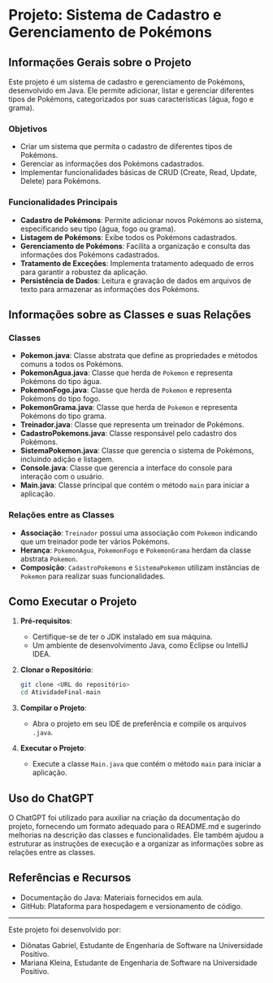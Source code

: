 
# Projeto: Sistema de Cadastro e Gerenciamento de Pokémons

## Informações Gerais sobre o Projeto

Este projeto é um sistema de cadastro e gerenciamento de Pokémons, desenvolvido em Java. Ele permite adicionar, listar e gerenciar diferentes tipos de Pokémons, categorizados por suas características (água, fogo e grama).

### Objetivos

- Criar um sistema que permita o cadastro de diferentes tipos de Pokémons.
- Gerenciar as informações dos Pokémons cadastrados.
- Implementar funcionalidades básicas de CRUD (Create, Read, Update, Delete) para Pokémons.

### Funcionalidades Principais

- **Cadastro de Pokémons**: Permite adicionar novos Pokémons ao sistema, especificando seu tipo (água, fogo ou grama).
- **Listagem de Pokémons**: Exibe todos os Pokémons cadastrados.
- **Gerenciamento de Pokémons**: Facilita a organização e consulta das informações dos Pokémons cadastrados.
- **Tratamento de Exceções**: Implementa tratamento adequado de erros para garantir a robustez da aplicação.
- **Persistência de Dados**: Leitura e gravação de dados em arquivos de texto para armazenar as informações dos Pokémons.

## Informações sobre as Classes e suas Relações

### Classes

- **Pokemon.java**: Classe abstrata que define as propriedades e métodos comuns a todos os Pokémons.
- **PokemonAgua.java**: Classe que herda de `Pokemon` e representa Pokémons do tipo água.
- **PokemonFogo.java**: Classe que herda de `Pokemon` e representa Pokémons do tipo fogo.
- **PokemonGrama.java**: Classe que herda de `Pokemon` e representa Pokémons do tipo grama.
- **Treinador.java**: Classe que representa um treinador de Pokémons.
- **CadastroPokemons.java**: Classe responsável pelo cadastro dos Pokémons.
- **SistemaPokemon.java**: Classe que gerencia o sistema de Pokémons, incluindo adição e listagem.
- **Console.java**: Classe que gerencia a interface do console para interação com o usuário.
- **Main.java**: Classe principal que contém o método `main` para iniciar a aplicação.

### Relações entre as Classes

- **Associação**: `Treinador` possui uma associação com `Pokemon` indicando que um treinador pode ter vários Pokémons.
- **Herança**: `PokemonAgua`, `PokemonFogo` e `PokemonGrama` herdam da classe abstrata `Pokemon`.
- **Composição**: `CadastroPokemons` e `SistemaPokemon` utilizam instâncias de `Pokemon` para realizar suas funcionalidades.

## Como Executar o Projeto

1. **Pré-requisitos**: 
    - Certifique-se de ter o JDK instalado em sua máquina.
    - Um ambiente de desenvolvimento Java, como Eclipse ou IntelliJ IDEA.

2. **Clonar o Repositório**:
    ```bash
    git clone <URL do repositório>
    cd AtividadeFinal-main
    ```

3. **Compilar o Projeto**:
    - Abra o projeto em seu IDE de preferência e compile os arquivos `.java`.

4. **Executar o Projeto**:
    - Execute a classe `Main.java` que contém o método `main` para iniciar a aplicação.

## Uso do ChatGPT

O ChatGPT foi utilizado para auxiliar na criação da documentação do projeto, fornecendo um formato adequado para o README.md e sugerindo melhorias na descrição das classes e funcionalidades. Ele também ajudou a estruturar as instruções de execução e a organizar as informações sobre as relações entre as classes.

## Referências e Recursos

- Documentação do Java: Materiais fornecidos em aula. 
- GitHub: Plataforma para hospedagem e versionamento de código.

---

Este projeto foi desenvolvido por:
- Diônatas Gabriel, Estudante de Engenharia de Software na Universidade Positivo.
- Mariana Kleina, Estudante de Engenharia de Software na Universidade Positivo.
